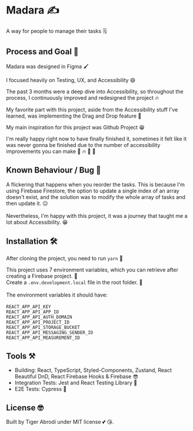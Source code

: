 # Madara ✍️

A way for people to manage their tasks 🗒️

## Process and Goal 💪

Madara was designed in Figma 🖌️

I focused heavily on Testing, UX, and Accessibility 😄

The past 3 months were a deep dive into Accessibility, so throughout the process, I continuously improved and redesigned the project 🔥

My favorite part with this project, aside from the Accessibility stuff I've learned, was implementing the Drag and Drop feature 🥳

My main inspiration for this project was Github Project 😁

I'm really happy right now to have finally finished it, sometimes it felt like it was never gonna be finished due to the number of accessibility improvements you can make 🦊 🔥 🎊 🎉

## Known Behaviour / Bug 🤧

A flickering that happens when you reorder the tasks.
This is because I'm using Firebase Firestore, the option to update a single index of an array doesn't exist, and the solution was to modify the whole array of tasks and then update it. 😐
<br>
<br>
Nevertheless, I'm happy with this project, it was a journey that taught me a lot about Accessibility. 😁

## Installation 🛠️

After cloning the project, you need to run `yarn` 🔧

This project uses 7 environment variables, which you can retrieve after creating a Firebase project. 🤠
<br>
Create a `.env.development.local` file in the root folder. 💫
<br>
<br>
The environment variables it should have:
<br>
<br>
`REACT_APP_API_KEY`
<br>
`REACT_APP_API_APP_ID`
<br>
`REACT_APP_API_AUTH_DOMAIN`
<br>
`REACT_APP_API_PROJECT_ID`
<br>
`REACT_APP_API_STORAGE_BUCKET`
<br>
`REACT_APP_API_MESSAGING_SENDER_ID`
<br>
`REACT_APP_API_MEASUREMENT_ID`
<br>

## Tools ⚒️

- Building: React, TypeScript, Styled-Components, Zustand, React Beautiful DnD, React Firebase Hooks & Firebase :sunglasses:
- Integration Tests: Jest and React Testing Library :blue_heart:
- E2E Tests: Cypress :metal:

## License :nerd_face:

Built by Tiger Abrodi under MIT license :two_hearts: 😘.
